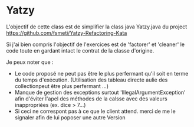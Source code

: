 # Yatzy

L'objectif de cette class est de simplifier la class java Yatzy.java du project https://github.com/fsmeti/Yatzy-Refactoring-Kata

Si j'ai bien compris l'objectif de l'exercices est de 'factorer' et 'cleaner' le code toute en gardant intact le contrat de la classe d'origine.

Je peux noter que :

- Le code proposé ne peut pas être le plus perfermant qu'il soit en terme du temps d'exécution. (Utilisation des tableau directe aulie des collectionpeut être plus perfermant ...)
- Manque de gestion des exceptions surtout 'IllegalArgumentException' afin d'éviter l'apel des méthodes de la calsse avec des valeurs inappropriées (ex. dice > 7...) 
- Si ceci ne correspont pas à ce que le client attend. merci de me le signaler afin de lui poposer une autre Version
